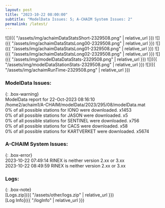 ```yaml
---
layout: post
title: "2023-10-22 08:00:00"
subtitle: "ModelData Issues: 5; A-CHAIM System Issues: 2"
permalink: /latest/
---
```


![]({{ "/assets/img/achaimDataStatsShort-2329508.png" | relative_url }})
![]({{ "/assets/img/achaimDataStatsLong00-2329508.png" | relative_url }})
![]({{ "/assets/img/achaimDataStatsLong01-2329508.png" | relative_url }})
![]({{ "/assets/img/achaimDataStatsLong02-2329508.png" | relative_url }})
![]({{ "/assets/img/modelDataDataStats-2329508.png" | relative_url }})
![]({{ "/assets/img/modelDataStationStats-2329508.png" | relative_url }})
![]({{ "/assets/img/achaimRunTime-2329508.png" | relative_url }})


### ModelData Issues:  
  
{: .box-warning}  
 ModelData report for 22-Oct-2023 08:16:10   
 /home2/achaim1/A-CHAIM/modelData/2023/295/08/modelData.mat   
 0% of all possible stations for IONO were downloaded. x1453   
 0% of all possible stations for JASON were downloaded. x5   
 0% of all possible stations for SENTINEL were downloaded. x756   
 0% of all possible stations for CACS were downloaded. x58   
 0% of all possible stations for KARTVERKET were downloaded. x5674   
  
### A-CHAIM System Issues:  
  
{: .box-error}  
2023-10-22 07:49:14 RINEX is neither version 2.xx or 3.xx  
2023-10-22 08:49:59 RINEX is neither version 2.xx or 3.xx  

### Logs:  
  
{: .box-note}  
[Logs.zip]({{ "/assets/other/logs.zip" | relative_url }})  
[Log Info]({{ "/logInfo" | relative_url }})  
